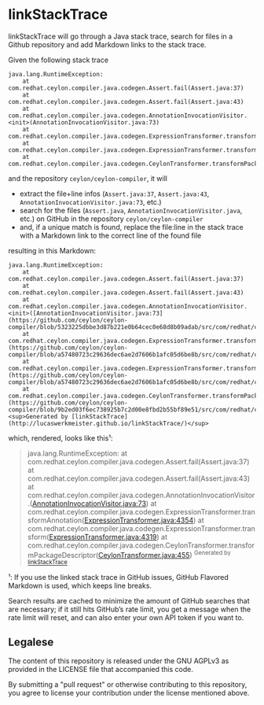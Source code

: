 linkStackTrace
==============

linkStackTrace will go through a Java stack trace, search for files in a Github repository and add Markdown links to the stack trace.

Given the following stack trace
```
java.lang.RuntimeException: 
    at com.redhat.ceylon.compiler.java.codegen.Assert.fail(Assert.java:37)
    at com.redhat.ceylon.compiler.java.codegen.Assert.fail(Assert.java:43)
    at com.redhat.ceylon.compiler.java.codegen.AnnotationInvocationVisitor.<init>(AnnotationInvocationVisitor.java:73)
    at com.redhat.ceylon.compiler.java.codegen.ExpressionTransformer.transformAnnotation(ExpressionTransformer.java:4354)
    at com.redhat.ceylon.compiler.java.codegen.ExpressionTransformer.transform(ExpressionTransformer.java:4319)
    at com.redhat.ceylon.compiler.java.codegen.CeylonTransformer.transformPackageDescriptor(CeylonTransformer.java:455)
```
and the repository `ceylon/ceylon-compiler`, it will

* extract the file+line infos (`Assert.java:37`, `Assert.java:43`, `AnnotationInvocationVisitor.java:73`, etc.)
* search for the files (`Assert.java`, `AnnotationInvocationVisitor.java`, etc.) on GitHub in the repository `ceylon/ceylon-compiler`
* and, if a unique match is found, replace the file:line in the stack trace with a Markdown link to the correct line of the found file

resulting in this Markdown:
```
java.lang.RuntimeException: 
    at com.redhat.ceylon.compiler.java.codegen.Assert.fail(Assert.java:37)
    at com.redhat.ceylon.compiler.java.codegen.Assert.fail(Assert.java:43)
    at com.redhat.ceylon.compiler.java.codegen.AnnotationInvocationVisitor.<init>([AnnotationInvocationVisitor.java:73](https://github.com/ceylon/ceylon-compiler/blob/5323225dbbe3d87b221e0b64cec0e68d8b09adab/src/com/redhat/ceylon/compiler/java/codegen/AnnotationInvocationVisitor.java#L73))
    at com.redhat.ceylon.compiler.java.codegen.ExpressionTransformer.transformAnnotation([ExpressionTransformer.java:4354](https://github.com/ceylon/ceylon-compiler/blob/a57480723c29636dec6ae2d7606b1afc05d6be8b/src/com/redhat/ceylon/compiler/java/codegen/ExpressionTransformer.java#L4354))
    at com.redhat.ceylon.compiler.java.codegen.ExpressionTransformer.transform([ExpressionTransformer.java:4319](https://github.com/ceylon/ceylon-compiler/blob/a57480723c29636dec6ae2d7606b1afc05d6be8b/src/com/redhat/ceylon/compiler/java/codegen/ExpressionTransformer.java#L4319))
    at com.redhat.ceylon.compiler.java.codegen.CeylonTransformer.transformPackageDescriptor([CeylonTransformer.java:455](https://github.com/ceylon/ceylon-compiler/blob/9b2ed03f6ec738925b7c2d00e8fbd2b55bf89e51/src/com/redhat/ceylon/compiler/java/codegen/CeylonTransformer.java#L455))
<sup>Generated by [linkStackTrace](http://lucaswerkmeister.github.io/linkStackTrace/)</sup>
```
which, rendered, looks like this¹:
> java.lang.RuntimeException: 
    at com.redhat.ceylon.compiler.java.codegen.Assert.fail(Assert.java:37)
    at com.redhat.ceylon.compiler.java.codegen.Assert.fail(Assert.java:43)
    at com.redhat.ceylon.compiler.java.codegen.AnnotationInvocationVisitor.<init>([AnnotationInvocationVisitor.java:73](https://github.com/ceylon/ceylon-compiler/blob/5323225dbbe3d87b221e0b64cec0e68d8b09adab/src/com/redhat/ceylon/compiler/java/codegen/AnnotationInvocationVisitor.java#L73))
    at com.redhat.ceylon.compiler.java.codegen.ExpressionTransformer.transformAnnotation([ExpressionTransformer.java:4354](https://github.com/ceylon/ceylon-compiler/blob/a57480723c29636dec6ae2d7606b1afc05d6be8b/src/com/redhat/ceylon/compiler/java/codegen/ExpressionTransformer.java#L4354))
    at com.redhat.ceylon.compiler.java.codegen.ExpressionTransformer.transform([ExpressionTransformer.java:4319](https://github.com/ceylon/ceylon-compiler/blob/a57480723c29636dec6ae2d7606b1afc05d6be8b/src/com/redhat/ceylon/compiler/java/codegen/ExpressionTransformer.java#L4319))
    at com.redhat.ceylon.compiler.java.codegen.CeylonTransformer.transformPackageDescriptor([CeylonTransformer.java:455](https://github.com/ceylon/ceylon-compiler/blob/9b2ed03f6ec738925b7c2d00e8fbd2b55bf89e51/src/com/redhat/ceylon/compiler/java/codegen/CeylonTransformer.java#L455))
<sup>Generated by [linkStackTrace](http://lucaswerkmeister.github.io/linkStackTrace/)</sup>

¹: If you use the linked stack trace in GitHub issues, GitHub Flavored Markdown is used, which keeps line breaks.

Search results are cached to minimize the amount of GitHub searches that are necessary;
if it still hits GitHub’s rate limit, you get a message when the rate limit will reset, and can also enter your own API token if you want to.

Legalese
--------
The content of this repository is released under the GNU AGPLv3 as provided in the LICENSE file that accompanied this code.

By submitting a "pull request" or otherwise contributing to this repository, you agree to license your contribution under the license mentioned above.
